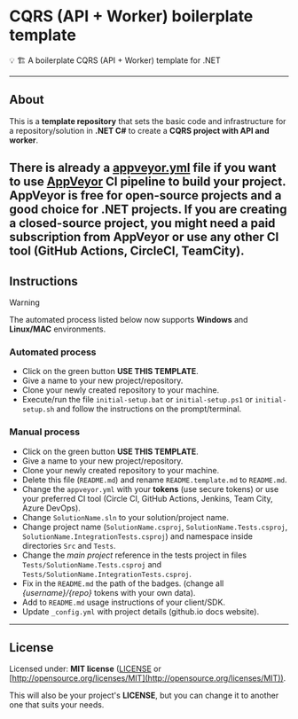 # CQRS (API + Worker) boilerplate template

💡 🏗️ A boilerplate CQRS (API + Worker) template for .NET

---

## About

This is a **template repository** that sets the basic code and infrastructure for a repository/solution in **.NET C#** to create a **CQRS project with API and worker**.

There is already a [appveyor.yml](appveyor.yml) file if you want to use [AppVeyor](https://www.appveyor.com/) CI pipeline to build your project. AppVeyor is free for open-source projects and a good choice for .NET projects.
If you are creating a closed-source project, you might need a paid subscription from AppVeyor or use any other CI tool (GitHub Actions, CircleCI, TeamCity).
---

## Instructions

> [!Warning]
> The automated process listed below now supports **Windows** and **Linux/MAC** environments.

### Automated process

- Click on the green button **USE THIS TEMPLATE**.
- Give a name to your new project/repository.
- Clone your newly created repository to your machine.
- Execute/run the file `initial-setup.bat` or `initial-setup.ps1` or `initial-setup.sh` and follow the instructions on the prompt/terminal.

### Manual process

- Click on the green button **USE THIS TEMPLATE**.
- Give a name to your new project/repository.
- Clone your newly created repository to your machine.
- Delete this file (`README.md`) and rename `README.template.md` to `README.md`.
- Change the `appveyor.yml` with your **tokens** (use secure tokens) or use your preferred CI tool (Circle CI, GitHub Actions, Jenkins, Team City, Azure DevOps).
- Change `SolutionName.sln` to your solution/project name.
- Change project name (`SolutionName.csproj`, `SolutionName.Tests.csproj`, `SolutionName.IntegrationTests.csproj`) and namespace inside directories `Src` and `Tests`.
- Change the *main project* reference in the tests project in files `Tests/SolutionName.Tests.csproj` and `Tests/SolutionName.IntegrationTests.csproj`.
- Fix in the `README.md` the path of the badges. (change all *{username}/{repo}* tokens with your own data).
- Add to `README.md` usage instructions of your client/SDK.
- Update `_config.yml` with project details (github.io docs website).

---

## License

Licensed under: **MIT license** ([LICENSE](https://github.com/guibranco/cqrs-boilerplate-dotnet/blob/main/LICENSE) or [http://opensource.org/licenses/MIT](http://opensource.org/licenses/MIT)).

This will also be your project's **LICENSE**, but you can change it to another one that suits your needs.
